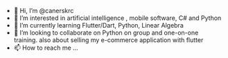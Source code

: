 - 👋 Hi, I’m @canerskrc
- 👀 I’m interested in artificial intelligence , mobile software, C# and Python
- 🌱 I’m currently learning Flutter/Dart, Python, Linear Algebra
- 💞️ I’m looking to collaborate on Python on group and one-on-one training. also about selling my e-commerce application with flutter
- 📫 How to reach me ...

<!---
canerskrc/canerskrc is a ✨ special ✨ repository because its `README.md` (this file) appears on your GitHub profile.
You can click the Preview link to take a look at your changes.
--->
